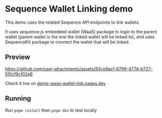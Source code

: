 # Sequence Wallet Linking demo
This demo uses the related Sequence API endpoints to link wallets.

It uses sequence.js embedded wallet (WaaS) package to login to the parent wallet (parent wallet is the one the linked wallet will be linked to), and uses SequenceKit package to connect the wallet that will be linked.

## Preview

https://github.com/user-attachments/assets/83ce9acf-6799-4774-b727-55fcf9cf02e6


Check it live on [demo-waas-wallet-link.pages.dev](https://demo-waas-wallet-link.pages.dev)

## Running

Run `pnpm install` then `pnpm dev` to test locally
